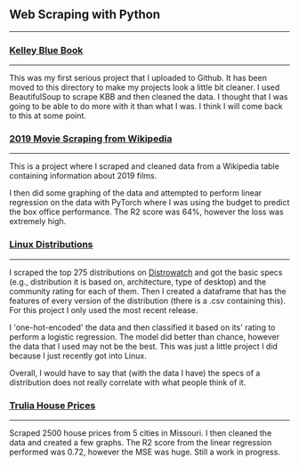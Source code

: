 ## Web Scraping with Python
---------------------------

### [Kelley Blue Book](kbb)
--------------------
This was my first serious project that I uploaded to Github. It has been moved to this directory to make my projects look a little bit cleaner. I used BeautifulSoup to scrape KBB and then cleaned the data. I thought that I was going to be able to do more with it than what I was. I think I will come back to this at some point.


### [2019 Movie Scraping from Wikipedia](wikimovies)
--------------------------------------
This is a project where I scraped and cleaned data from a Wikipedia table containing information about 2019 films.  

I then did some graphing of the data and attempted to perform linear regression on the data with PyTorch where I was using the budget to predict the box office performance.  The R2 score was 64%, however the loss was extremely high.


### [Linux Distributions](distrowatch)
-----------------------
I scraped the top 275 distributions on [Distrowatch](https://distrowatch.com/) and got the basic specs (e.g., distribution it is based on, architecture, type of desktop) and the community rating for each of them. Then I created a dataframe that has the features of every version of the distribution (there is a .csv containing this). For this project I only used the most recent release.

I 'one-hot-encoded' the data and then classified it based on its' rating to perform a logistic regression. The model did better than chance, however the data that I used may not be the best.  This was just a little project I did because I just recently got into Linux. 

Overall, I would have to say that (with the data I have) the specs of a distribution does not really correlate with what people think of it.


### [Trulia House Prices](trulia)
-----------------------
Scraped 2500 house prices from 5 cities in Missouri. I then cleaned the data and created a few graphs.  The R2 score from the linear regression performed was 0.72, however the MSE was huge.  Still a work in progress.
